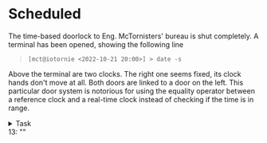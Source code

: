 # Scheduled

The time-based doorlock to Eng. McTornisters' bureau is shut completely. A terminal has been opened, showing the following line

> `[mct@iotornie <2022-10-21 20:00>] > date -s`

Above the terminal are two clocks. The right one seems fixed, its clock hands don't move at all. Both doors are linked to a door on the left.
This particular door system is notorious for using the equality operator
between a reference clock and a real-time clock instead of checking if the time is in range.

<details><summary>Task</summary>
To proceed, set the system time so that the doorlock is released. Finish the command shown above after `13:`.
</details>

<div class="key">
13: ""
</div>
